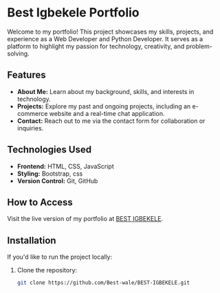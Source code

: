 # Best Igbekele Portfolio

Welcome to my portfolio! This project showcases my skills, projects, and experience as a Web Developer and Python Developer. It serves as a platform to highlight my passion for technology, creativity, and problem-solving.

## Features

- **About Me:** Learn about my background, skills, and interests in technology.
- **Projects:** Explore my past and ongoing projects, including an e-commerce website and a real-time chat application.
- **Contact:** Reach out to me via the contact form for collaboration or inquiries.

## Technologies Used

- **Frontend:** HTML, CSS, JavaScript
- **Styling:** Bootstrap, css
- **Version Control:** Git, GitHub

## How to Access

Visit the live version of my portfolio at [BEST IGBEKELE]( https://best-wale.github.io/BEST-IGBEKELE/).

## Installation

If you'd like to run the project locally:
1. Clone the repository:
   ```bash
   git clone https://github.com/Best-wale/BEST-IGBEKELE.git
